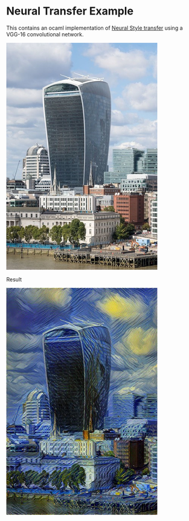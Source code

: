 # Neural Transfer Example

This contains an ocaml implementation of [Neural Style
transfer](https://arxiv.org/abs/1508.06576) using a VGG-16 convolutional
network.

!["20 Fenchurch Street"](../../images/20_fenchurch.jpg)

Result

!["Starry 20 Fenchurch Street"](../../images/20_fenchurch_starry.jpg)
